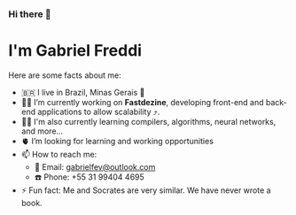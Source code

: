 ### Hi there 👋

# I'm Gabriel Freddi

Here are some facts about me:

- 🇧🇷 I live in Brazil, Minas Gerais 📍
- 👨‍🏭 I’m currently working on **Fastdezine**, developing front-end and back-end applications to allow scalability ⤴️.
- 👨‍🎓 I'm also currently learning compilers, algorithms, neural networks, and more...
- 🫀 I’m looking for learning and working opportunities
- 📫 How to reach me:
  * 📧 Email: gabrielfev@outlook.com
  * ☎️ Phone: +55 31 99404 4695
- ⚡ Fun fact: Me and Socrates are very similar. We have never wrote a book.


